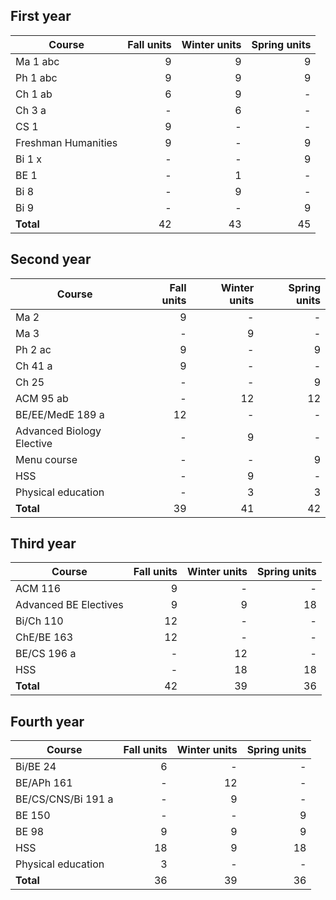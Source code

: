 ## First year

| Course        | Fall units | Winter units | Spring units|
| ------------- |-------------:| -----:| -----:|
|Ma 1 abc | 9 | 9 | 9 |
|Ph 1 abc | 9 | 9 | 9 |
|Ch 1 ab | 6 | 9 | - |
|Ch 3 a | - | 6 | - |
| CS 1 | 9 | - | - |
| Freshman Humanities | 9 | - | 9 |
|Bi 1 x  | - | - | 9 |
|BE 1  | - | 1 | - |
|Bi 8 | - | 9 | - |
|Bi 9 | - | - | 9 |
|**Total** | 42 | 43 | 45 |


## Second year

| Course        | Fall units | Winter units | Spring units|
| ------------- |-------------:| -----:| -----:|
|Ma 2 | 9 | - | - |
|Ma 3 | - | 9 | - |
|Ph 2 ac | 9 | - | 9 |
|Ch 41 a | 9 | - | - |
|Ch 25 | - | - | 9 |
| ACM 95 ab | - | 12 | 12 |
|BE/EE/MedE 189 a | 12 | - | - |
|Advanced Biology Elective | - | 9 | - |
|Menu course  | - | - | 9 |
| HSS | - | 9 | - |
|Physical education | - | 3 | 3 |
|**Total** | 39 | 41 | 42 |


## Third year
| Course        | Fall units | Winter units | Spring units|
| ------------- |-------------:| -----:| -----:|
| ACM 116| 9 | - | - |
| Advanced BE Electives| 9 | 9 | 18 |
|Bi/Ch 110 | 12 | - | - |
|ChE/BE 163 | 12 | - | - |
|BE/CS 196 a | - | 12 | - |
| HSS | - | 18 | 18|
|**Total** | 42| 39 | 36 |


## Fourth year
| Course        | Fall units | Winter units | Spring units|
| ------------- |-------------:| -----:| -----:|
| Bi/BE 24 | 6 | - | - |
| BE/APh 161 | - | 12 | - |
|BE/CS/CNS/Bi 191 a | - | 9 | - | 
|BE 150 | - | - | 9 |
| BE 98 | 9 | 9 | 9 |
| HSS | 18 | 9 | 18 |
|Physical education | 3 | - | - |
|**Total** | 36 | 39 | 36 |

